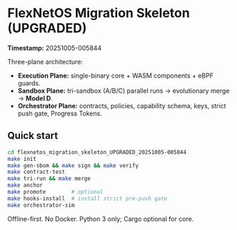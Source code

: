 
# FlexNetOS Migration Skeleton (UPGRADED)

**Timestamp:** 20251005-005844

Three-plane architecture:
- **Execution Plane:** single-binary core + WASM components + eBPF guards.
- **Sandbox Plane:** tri-sandbox (A/B/C) parallel runs → evolutionary merge → **Model D**.
- **Orchestrator Plane:** contracts, policies, capability schema, keys, strict push gate, Progress Tokens.

## Quick start
```bash
cd flexnetos_migration_skeleton_UPGRADED_20251005-005844
make init
make gen-sbom && make sign && make verify
make contract-test
make tri-run && make merge
make anchor
make promote        # optional
make hooks-install  # install strict pre-push gate
make orchestrator-sim
```
Offline-first. No Docker. Python 3 only; Cargo optional for core.
